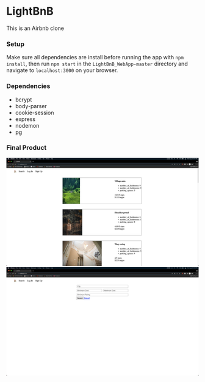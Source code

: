 # LightBnB

This is an Airbnb clone

### Setup

Make sure all dependencies are install before running the app with `npm install`, then run `npm start` in the `LightBnB_WebApp-master` directory and navigate to `localhost:3000` on your browser.

### Dependencies

- bcrypt
- body-parser
- cookie-session
- express
- nodemon
- pg

### Final Product

![Home page](./img/home.png)
![search page](./img/search.png)
